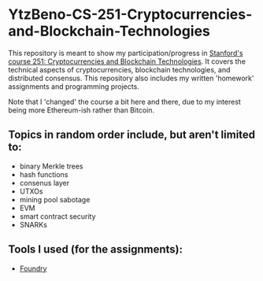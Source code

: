 # YtzBeno-CS-251-Cryptocurrencies-and-Blockchain-Technologies


This repository is meant to show my participation/progress in [Stanford's course 251: Cryptocurrencies and Blockchain Technologies](https://cs251.stanford.edu/). It covers the technical aspects of cryptocurrencies, blockchain technologies, and distributed consensus. This repository also includes my written 'homework' assignments and programming projects.

Note that I 'changed' the course a bit here and there, due to my interest being more Ethereum-ish rather than Bitcoin. 

## Topics in random order include, but aren't limited to:


- binary Merkle trees
- hash functions
- consenus layer
- UTXOs
- mining pool sabotage
- EVM
- smart contract security
- SNARKs

## Tools I used (for the assignments):


- [Foundry](https://github.com/foundry-rs/foundry)







